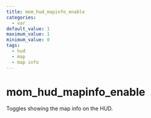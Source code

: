```yaml
---
title: mom_hud_mapinfo_enable
categories:
  - var
default_value: 1
maximum_value: 1
minimum_value: 0
tags:
  - hud
  - map
  - map info
---
```


# mom_hud_mapinfo_enable

Toggles showing the map info on the HUD.
